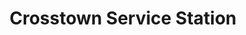 ---
title: "Crosstown Service Station"
url: /wexford/crosstown-service-station/
shop: Lebensmittel
---